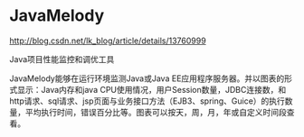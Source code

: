 
# JavaMelody

http://blog.csdn.net/lk_blog/article/details/13760999

Java项目性能监控和调优工具

 JavaMelody能够在运行环境监测Java或Java EE应用程序服务器。并以图表的形式显示：Java内存和java CPU使用情况，用户Session数量，JDBC连接数，和http请求、sql请求、jsp页面与业务接口方法（EJB3、spring、Guice）的执行数量，平均执行时间，错误百分比等。图表可以按天，周，月，年或自定义时间段查看。



